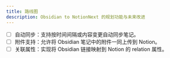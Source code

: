 ```yaml
---
title: 路线图
description: Obsidian to NotionNext 的规划功能与未来改进
---
```


- [ ] 自动同步：支持按时间间隔或内容变更自动同步笔记。
- [ ] 附件支持：允许将 Obsidian 笔记中的附件一同上传到 Notion。
- [ ] 关联属性：实现将 Obsidian 链接映射到 Notion 的 relation 属性。

